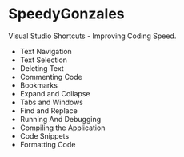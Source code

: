# SpeedyGonzales
Visual Studio Shortcuts - Improving Coding Speed.

* Text Navigation
* Text Selection
* Deleting Text
* Commenting Code
* Bookmarks
* Expand and Collapse
* Tabs and Windows
* Find and Replace
* Running And Debugging
* Compiling the Application
* Code Snippets
* Formatting Code
  

